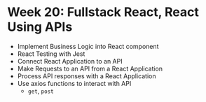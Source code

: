 # Week 20: Fullstack React, React Using APIs
- Implement Business Logic into React component
- React Testing with Jest
- Connect React Application to an API
- Make Requests to an API from a React Application
- Process API responses with a React Application
- Use axios functions to interact with API
  - `get`, `post`
